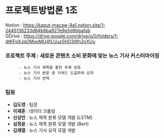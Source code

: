 # 프로젝트방법론 1조

Notion : https://kaput-macaw-8a1.notion.site/1-2445136233d84b6ba927e9e5d9bbafab  
GDrive : https://drive.google.com/drive/u/0/folders/1-dtKFqXJqOMxqMU4fLUuz5HD3Wh2nXUu

### 프로젝트 주제 : 새로운 콘텐츠 소비 문화에 맞는 뉴스 기사 커스터마이징
          - 뉴스 기사 제목을 통한 주제 분류 
          - 뉴스 기사 본문 중 키워드 도출하여 요약
          - 뉴스 기사 번역
          
### 팀원

- **김도영** : 팀장
- **이재훈** : 데이터 크롤링
- **신상언** : 뉴스 제목 분류 모델 개발 (LSTM)
- **심정윤** : 뉴스 제목 분류 모델 개발 (Bert)
- **김재열** : 뉴스 기사 요약 모델 개발
